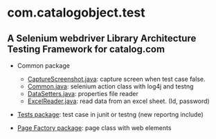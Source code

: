 # com.catalogobject.test
## A Selenium webdriver Library Architecture Testing Framework for catalog.com 

- Common package
  - [CaptureScreenshot.java](https://github.com/vacuumzhang/com.catalogobject.test/blob/master/src/com/catalog/common/CaptureScreenshot.java): capture screen when test case false.
  - [Common.java](https://github.com/vacuumzhang/com.catalogobject.test/blob/master/src/com/catalog/common/Common.java): selenium action class with log4j and testng
  - [DataSetters.java](https://github.com/vacuumzhang/com.catalogobject.test/blob/master/src/com/catalog/common/DataSetters.java): properties file reader 
  - [ExcelReader.java](https://github.com/vacuumzhang/com.catalogobject.test/blob/master/src/com/catalog/common/ExcelReader.java): read data from an excel sheet. (Id, password)

- [Tests package](https://github.com/vacuumzhang/com.catalogobject.test/tree/master/src/com/catalog/tests): test case in junit or testng (new reportng include)

- [Page Factory package](https://github.com/vacuumzhang/com.catalogobject.test/tree/master/src/com/catalog/pagefactory): page class with web elements
